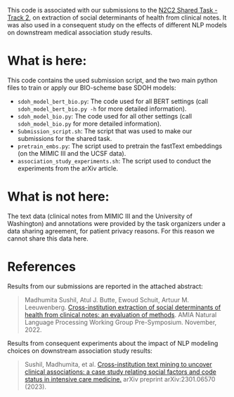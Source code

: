 
This code is associated with our submissions to the [N2C2 Shared Task - Track 2](https://n2c2.dbmi.hms.harvard.edu/2022-track-2), on extraction of social determinants of health from clinical notes. It was also used in a consequent study on the effects of different NLP models on downstream medical association study results.

# What is here:

This code contains the used submission script, and the two main python files to train or apply our BIO-scheme base SDOH models:

- `sdoh_model_bert_bio.py`: The code used for all BERT settings (call `sdoh_model_bert_bio.py -h` for more detailed information).
- `sdoh_model_bio.py`: The code used for all other settings (call `sdoh_model_bio.py` for more detailed information).
- `Submission_script.sh`: The script that was used to make our submissions for the shared task.
- `pretrain_embs.py`: The script used to pretrain the fastText embeddings (on the MIMIC III and the UCSF data).
- `association_study_experiments.sh`: The script used to conduct the experiments from the arXiv article.

# What is not here:

The text data (clinical notes from MIMIC III and the University of Washington) and annotations were provided by the task organizers under a data sharing agreement, for patient privacy reasons.
For this reason we cannot share this data here.

# References

Results from our submissions are reported in the attached abstract:

> Madhumita Sushil, Atul J. Butte, Ewoud Schuit, Artuur M. Leeuwenberg. [Cross-institution extraction of social determinants of health from 
clinical notes: an evaluation of methods](https://github.com/tuur/sdoh_n2c2track2_ucsf_umcu/blob/main/N2C2%20Abstract.pdf). AMIA Natural Language Processing Working Group Pre-Symposium. November, 2022.

Results from consequent experiments about the impact of NLP modeling choices on downstream association study results:

> Sushil, Madhumita, et al. [Cross-institution text mining to uncover clinical associations: a case study relating social factors and code status in intensive care medicine.](https://arxiv.org/abs/2301.06570) arXiv preprint arXiv:2301.06570 (2023).

